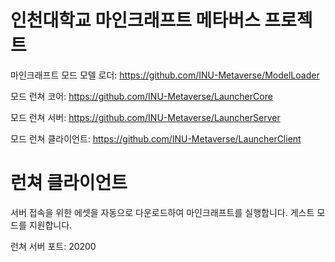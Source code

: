 # 인천대학교 마인크래프트 메타버스 프로젝트

마인크래프트 모드 모델 로더: https://github.com/INU-Metaverse/ModelLoader

모드 런쳐 코어: https://github.com/INU-Metaverse/LauncherCore

모드 런쳐 서버: https://github.com/INU-Metaverse/LauncherServer

모드 런쳐 클라이언트: https://github.com/INU-Metaverse/LauncherClient

# 런쳐 클라이언트

서버 접속을 위한 에셋을 자동으로 다운로드하여 마인크래프트를 실행합니다. 게스트 모드를 지원합니다.

런쳐 서버 포트: 20200
